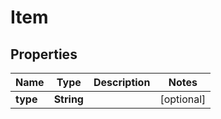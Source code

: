 

# Item


## Properties

| Name | Type | Description | Notes |
|------------ | ------------- | ------------- | -------------|
|**type** | **String** |  |  [optional] |



